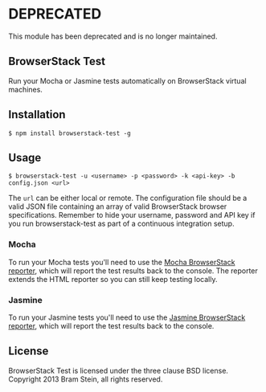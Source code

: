 # DEPRECATED

This module has been deprecated and is no longer maintained.

## BrowserStack Test

Run your Mocha or Jasmine tests automatically on BrowserStack virtual machines.

## Installation

    $ npm install browserstack-test -g

## Usage

    $ browserstack-test -u <username> -p <password> -k <api-key> -b config.json <url>

The `url` can be either local or remote. The configuration file should be a valid JSON file containing an array of valid BrowserStack browser specifications. Remember to hide your username, password and API key if you run browserstack-test as part of a continuous integration setup.

### Mocha

To run your Mocha tests you'll need to use the [Mocha BrowserStack reporter](https://github.com/bramstein/mocha-browserstack), which will report the test results back to the console. The reporter extends the HTML reporter so you can still keep testing locally.

### Jasmine

To run your Jasmine tests you'll need to use the [Jasmine BrowserStack reporter](https://github.com/bramstein/jasmine-browserstack), which will report the test results back to the console.

## License

BrowserStack Test is licensed under the three clause BSD license. Copyright 2013 Bram Stein, all rights reserved.
